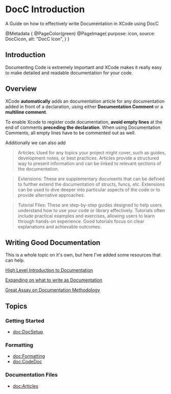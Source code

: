 # DocC Introduction 

A Guide on how to effectively write Documentation in XCode using DocC

@Metadata {
    @PageColor(green)
    @PageImage(
               purpose: icon, 
               source: DocCicon, 
               alt: "DocC Icon",
    )
}


## Introduction

Documenting Code is extremely important and XCode makes it really easy to make detailed and readable documentation for your code.

## Overview

XCode **automatically** adds an documentation article for any documentation added in front of a declaration, using either **Documentation Comment** or a **multiline comment**.

To enable Xcode to register code documentation, **avoid empty lines** at the end of comments **preceding the declaration**.
When using Documentation Comments, all empty lines have to be commented out as well.

Additionally we can also add

>Articles:
Used for any topics your project might cover, such as guides, development notes, or best practices. 
Articles provide a structured way to present information and can be linked to relevant sections of the documentation.

>Extensions:
These are supplementary documents that can be defined to further extend the documentation of structs, funcs, etc. Extensions can be used to dive deeper into particular aspects of the code or to provide alternative approaches.

>Tutorial Files:
These are step-by-step guides designed to help users understand how to use your code or library effectively. Tutorials often include practical examples and exercises, allowing users to learn through hands-on experience. Good tutorials focus on clear explanations and achievable outcomes.

## Writing Good Documentation

This is a whole topic on it's own, but here I've added some resources that can help.

[High Level Introduction to Documentation](#https://clickup.com/blog/how-to-write-documentation-for-code/)

[Expanding on what to write as Documentation](#https://www.altexsoft.com/blog/how-to-write-code-documentation/)

[Great Assay on Documentation Methodology](#https://swimm.io/learn/code-documentation/code-documentation-benefits-challenges-and-tips-for-success)


## Topics

### Getting Started
- <doc:DocSetup>

### Formatting
- <doc:Formatting>
- <doc:CodeDoc>

### Documentation Files
- <doc:Articles>

